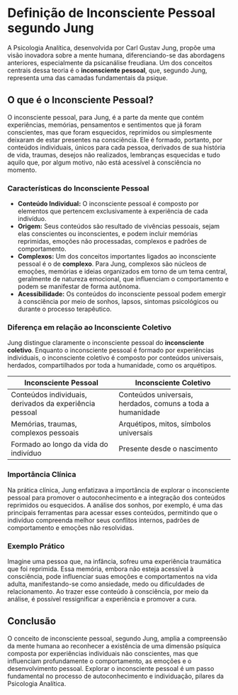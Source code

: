 
# Definição de Inconsciente Pessoal segundo Jung

A Psicologia Analítica, desenvolvida por Carl Gustav Jung, propõe uma visão inovadora sobre a mente humana, diferenciando-se das abordagens anteriores, especialmente da psicanálise freudiana. Um dos conceitos centrais dessa teoria é o **inconsciente pessoal**, que, segundo Jung, representa uma das camadas fundamentais da psique.

## O que é o Inconsciente Pessoal?

O inconsciente pessoal, para Jung, é a parte da mente que contém experiências, memórias, pensamentos e sentimentos que já foram conscientes, mas que foram esquecidos, reprimidos ou simplesmente deixaram de estar presentes na consciência. Ele é formado, portanto, por conteúdos individuais, únicos para cada pessoa, derivados de sua história de vida, traumas, desejos não realizados, lembranças esquecidas e tudo aquilo que, por algum motivo, não está acessível à consciência no momento.

### Características do Inconsciente Pessoal

- **Conteúdo Individual:** O inconsciente pessoal é composto por elementos que pertencem exclusivamente à experiência de cada indivíduo.
- **Origem:** Seus conteúdos são resultado de vivências pessoais, sejam elas conscientes ou inconscientes, e podem incluir memórias reprimidas, emoções não processadas, complexos e padrões de comportamento.
- **Complexos:** Um dos conceitos importantes ligados ao inconsciente pessoal é o de **complexo**. Para Jung, complexos são núcleos de emoções, memórias e ideias organizados em torno de um tema central, geralmente de natureza emocional, que influenciam o comportamento e podem se manifestar de forma autônoma.
- **Acessibilidade:** Os conteúdos do inconsciente pessoal podem emergir à consciência por meio de sonhos, lapsos, sintomas psicológicos ou durante o processo terapêutico.

### Diferença em relação ao Inconsciente Coletivo

Jung distingue claramente o inconsciente pessoal do **inconsciente coletivo**. Enquanto o inconsciente pessoal é formado por experiências individuais, o inconsciente coletivo é composto por conteúdos universais, herdados, compartilhados por toda a humanidade, como os arquétipos.

| Inconsciente Pessoal | Inconsciente Coletivo |
|----------------------|----------------------|
| Conteúdos individuais, derivados da experiência pessoal | Conteúdos universais, herdados, comuns a toda a humanidade |
| Memórias, traumas, complexos pessoais | Arquétipos, mitos, símbolos universais |
| Formado ao longo da vida do indivíduo | Presente desde o nascimento |

### Importância Clínica

Na prática clínica, Jung enfatizava a importância de explorar o inconsciente pessoal para promover o autoconhecimento e a integração dos conteúdos reprimidos ou esquecidos. A análise dos sonhos, por exemplo, é uma das principais ferramentas para acessar esses conteúdos, permitindo que o indivíduo compreenda melhor seus conflitos internos, padrões de comportamento e emoções não resolvidas.

### Exemplo Prático

Imagine uma pessoa que, na infância, sofreu uma experiência traumática que foi reprimida. Essa memória, embora não esteja acessível à consciência, pode influenciar suas emoções e comportamentos na vida adulta, manifestando-se como ansiedade, medo ou dificuldades de relacionamento. Ao trazer esse conteúdo à consciência, por meio da análise, é possível ressignificar a experiência e promover a cura.

## Conclusão

O conceito de inconsciente pessoal, segundo Jung, amplia a compreensão da mente humana ao reconhecer a existência de uma dimensão psíquica composta por experiências individuais não conscientes, mas que influenciam profundamente o comportamento, as emoções e o desenvolvimento pessoal. Explorar o inconsciente pessoal é um passo fundamental no processo de autoconhecimento e individuação, pilares da Psicologia Analítica.
```
